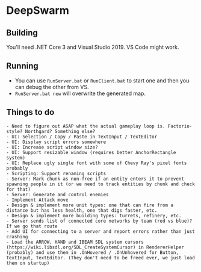 # DeepSwarm

## Building

You'll need .NET Core 3 and Visual Studio 2019. VS Code might work.

## Running

 * You can use `RunServer.bat` or `RunClient.bat` to start one and then you can debug the other from VS.
 * `RunServer.bat new` will overwrite the generated map.

## Things to do

    - Need to figure out ASAP what the actual gameplay loop is. Factorio-style? Northgard? Something else?
    - UI: Selection / Copy / Paste in TextInput / TextEditor
    - UI: Display script errors somewhere
    - UI: Increase script window size?
    - UI: Support resizable window (requires better AnchorRectangle system)
    - UI: Replace ugly single font with some of Chevy Ray's pixel fonts probably
    - Scripting: Support renaming scripts
    - Server: Mark chunk as non-free if an entity enters it to prevent spawning people in it (or we need to track entities by chunk and check for that)
    - Server: Generate and control enemies
    - Implement Attack move
    - Design & implement more unit types: one that can fire from a distance but has less health, one that digs faster, etc.
    - Design & implement more building types: turrets, refinery, etc.
    - Server sends list of connected core networks by team (red vs blue)? If we go that route
    - Add UI for connecting to a server and report errors rather than just crashing
    - Load the ARROW, HAND and IBEAM SDL system cursors (https://wiki.libsdl.org/SDL_CreateSystemCursor) in RendererHelper (probably) and use them in .OnHovered / .OnUnhovered for Button, TextInput, TextEditor. (They don't need to be freed ever, we just load them on startup)
